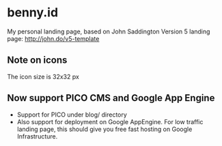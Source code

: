 # benny.id

My personal landing page, based on John Saddington Version 5 landing page: http://john.do/v5-template

## Note on icons
The icon size is 32x32 px

## Now support PICO CMS and Google App Engine
* Support for PICO under blog/ directory
* Also support for deployment on Google AppEngine. For low traffic landing page, this should give you free fast hosting on Google Infrastructure. 
